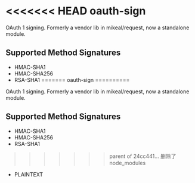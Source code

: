 <<<<<<< HEAD
oauth-sign
==========

OAuth 1 signing. Formerly a vendor lib in mikeal/request, now a standalone module. 

## Supported Method Signatures

- HMAC-SHA1
- HMAC-SHA256
- RSA-SHA1
=======
oauth-sign
==========

OAuth 1 signing. Formerly a vendor lib in mikeal/request, now a standalone module. 

## Supported Method Signatures

- HMAC-SHA1
- HMAC-SHA256
- RSA-SHA1
>>>>>>> parent of 24cc441... 删除了node_modules
- PLAINTEXT